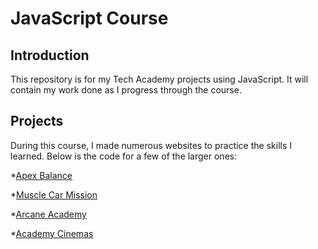 # JavaScript Course
## Introduction
This repository is for my Tech Academy projects using JavaScript.  It will contain my work done as I progress through the course.
## Projects
During this course, I made numerous websites to practice the skills I learned.  Below is the code for a few of the larger ones:  

*[Apex Balance](Assignment.html)  

*[Muscle Car Mission](Basic_HTML_and_CSS/One-Page_Website/one_page_website.html)  

*[Arcane Academy](Basic_HTML_and_CSS/Website_Project/index.html)  

*[Academy Cinemas](Basic_HTML_and_CSS/bootstrap4_project/academy_cinemas.html)  

